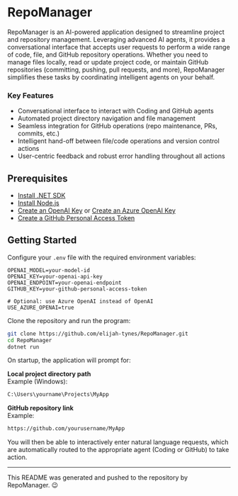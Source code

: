 # RepoManager
RepoManager is an AI-powered application designed to streamline project and repository management. Leveraging advanced AI agents, it provides a conversational interface that accepts user requests to perform a wide range of code, file, and GitHub repository operations. Whether you need to manage files locally, read or update project code, or maintain GitHub repositories (committing, pushing, pull requests, and more), RepoManager simplifies these tasks by coordinating intelligent agents on your behalf.

### Key Features
- Conversational interface to interact with Coding and GitHub agents  
- Automated project directory navigation and file management  
- Seamless integration for GitHub operations (repo maintenance, PRs, commits, etc.)  
- Intelligent hand-off between file/code operations and version control actions  
- User-centric feedback and robust error handling throughout all actions  

## Prerequisites
- [Install .NET SDK](https://dotnet.microsoft.com/en-us/download)
- [Install Node.js](https://nodejs.org/)
- [Create an OpenAI Key](https://platform.openai.com/account/api-keys) or [Create an Azure OpenAI Key](https://learn.microsoft.com/en-us/azure/cognitive-services/openai/quickstart?pivots=rest-api)
- [Create a GitHub Personal Access Token](https://github.com/settings/tokens)

## Getting Started
Configure your `.env` file with the required environment variables:
```env
OPENAI_MODEL=your-model-id
OPENAI_KEY=your-openai-api-key
OPENAI_ENDPOINT=your-openai-endpoint
GITHUB_KEY=your-github-personal-access-token

# Optional: use Azure OpenAI instead of OpenAI
USE_AZURE_OPENAI=true
```

Clone the repository and run the program:
```bash
git clone https://github.com/elijah-tynes/RepoManager.git
cd RepoManager
dotnet run
```

On startup, the application will prompt for:

**Local project directory path**  
Example (Windows):  
```bash
C:\Users\yourname\Projects\MyApp
```

**GitHub repository link**  
Example:  
```bash
https://github.com/yourusername/MyApp
```

You will then be able to interactively enter natural language requests, which are automatically routed to the appropriate agent (Coding or GitHub) to take action.

---

This README was generated and pushed to the repository by RepoManager. 😉 
